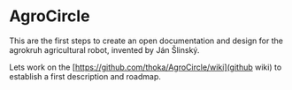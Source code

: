 AgroCircle
==========

This are the first steps to create an open documentation and design for the
agrokruh agricultural robot, invented by Ján Šlinský.

Lets work on the [https://github.com/thoka/AgroCircle/wiki](github wiki) to establish a first description and roadmap.



